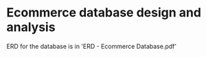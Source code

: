 # Ecommerce database design and analysis

ERD for the database is in 'ERD - Ecommerce Database.pdf'
